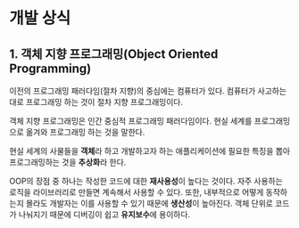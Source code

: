 # 개발 상식

## 1. 객체 지향 프로그래밍(Object Oriented Programming)

이전의 프로그래밍 패러다임(절차 지향)의 중심에는 컴퓨터가 있다. 컴퓨터가 사고하는대로 프로그래밍 하는 것이 절차 지향 프로그래밍이다.

객체 지향 프로그래밍은 인간 중심적 프로그래밍 패러다임이다. 현실 세계를 프로그래밍으로 옮겨와 프로그래밍 하는 것을 말한다.

현실 세계의 사물들을 **객체**라 하고 개발하고자 하는 애플리케이션에 필요한 특징을 뽑아 프로그래밍하는 것을 **추상화**라 한다.

OOP의 장점 중 하나는 작성한 코드에 대한 **재사용성**이 높다는 것이다. 자주 사용하는 로직을 라이브러리로 만들면 계속해서 사용할 수 있다. 또한, 내부적으로 어떻게 동작하는지 몰라도 개발자는 이를 사용할 수 있기 때문에 **생산성**이 높아진다. 객체 단위로 코드가 나눠지기 때문에 디버깅이 쉽고 **유지보수**에 용이하다.